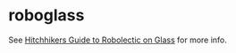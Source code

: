 roboglass
=========

See [Hitchhikers Guide to Robolectic on Glass](https://docs.google.com/a/pivotallabs.com/document/d/1tTY8TB2RVHs2BueI6zFjMuVDJsjfsFjecTcjk4B3zcw/)
for more info.
